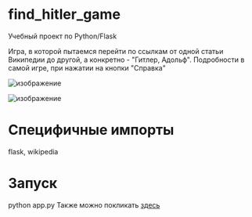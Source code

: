 # find_hitler_game
Учебный проект по Python/Flask

Игра, в которой пытаемся перейти по ссылкам от одной статьи Википедии до другой, а конкретно - "Гитлер, Адольф". Подробности в самой игре, при нажатии на кнопки "Справка"

![изображение](https://user-images.githubusercontent.com/61993625/138549676-7e6e33e3-a63b-4107-992b-7f9258297e18.png)

![изображение](https://user-images.githubusercontent.com/61993625/138549754-2f2761f0-ae41-4a05-96c5-be7d8a7a5909.png)

# Специфичные импорты
flask, wikipedia

# Запуск
python app.py
Также можно покликать [здесь](https://find-hitler-game.herokuapp.com/)
